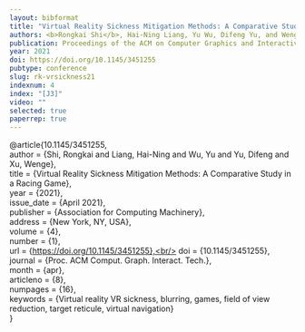 ```yaml
---
layout: bibformat
title: "Virtual Reality Sickness Mitigation Methods: A Comparative Study in a Racing Game"
authors: <b>Rongkai Shi</b>, Hai-Ning Liang, Yu Wu, Difeng Yu, and Wenge Xu
publication: Proceedings of the ACM on Computer Graphics and Interactive Techniques
year: 2021
doi: https://doi.org/10.1145/3451255
pubtype: conference
slug: rk-vrsickness21
indexnum: 4
index: "[J3]"
video: ""
selected: true
paperrep: true
---
```


@article{10.1145/3451255,<br/>
author = {Shi, Rongkai and Liang, Hai-Ning and Wu, Yu and Yu, Difeng and Xu, Wenge},<br/>
title = {Virtual Reality Sickness Mitigation Methods: A Comparative Study in a Racing Game},<br/>
year = {2021},<br/>
issue_date = {April 2021},<br/>
publisher = {Association for Computing Machinery},<br/>
address = {New York, NY, USA},<br/>
volume = {4},<br/>
number = {1},<br/>
url = {https://doi.org/10.1145/3451255},<br/>
doi = {10.1145/3451255},<br/>
journal = {Proc. ACM Comput. Graph. Interact. Tech.},<br/>
month = {apr},<br/>
articleno = {8},<br/>
numpages = {16},<br/>
keywords = {Virtual reality VR sickness, blurring, games, field of view reduction, target reticule, virtual navigation}<br/>
}
